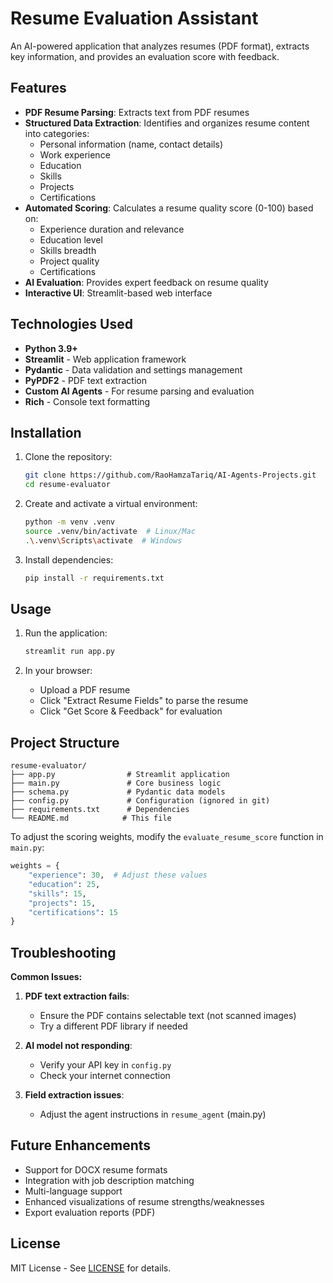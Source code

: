 # Resume Evaluation Assistant

An AI-powered application that analyzes resumes (PDF format), extracts key information, and provides an evaluation score with feedback.

## Features

- **PDF Resume Parsing**: Extracts text from PDF resumes
- **Structured Data Extraction**: Identifies and organizes resume content into categories:
  - Personal information (name, contact details)
  - Work experience
  - Education
  - Skills
  - Projects
  - Certifications
- **Automated Scoring**: Calculates a resume quality score (0-100) based on:
  - Experience duration and relevance
  - Education level
  - Skills breadth
  - Project quality
  - Certifications
- **AI Evaluation**: Provides expert feedback on resume quality
- **Interactive UI**: Streamlit-based web interface

## Technologies Used

- **Python 3.9+**
- **Streamlit** - Web application framework
- **Pydantic** - Data validation and settings management
- **PyPDF2** - PDF text extraction
- **Custom AI Agents** - For resume parsing and evaluation
- **Rich** - Console text formatting

## Installation

1. Clone the repository:
   ```bash
   git clone https://github.com/RaoHamzaTariq/AI-Agents-Projects.git
   cd resume-evaluator
   ```
2. Create and activate a virtual environment:

    ```bash
    python -m venv .venv
    source .venv/bin/activate  # Linux/Mac
    .\.venv\Scripts\activate  # Windows
    ```
3. Install dependencies:

    ```bash
    pip install -r requirements.txt
    ```

## Usage
1. Run the application:

    ```bash
    streamlit run app.py
    ```

2. In your browser:

    - Upload a PDF resume
    - Click "Extract Resume Fields" to parse the resume
    - Click "Get Score & Feedback" for evaluation

## Project Structure

```text
resume-evaluator/
├── app.py                # Streamlit application
├── main.py               # Core business logic
├── schema.py             # Pydantic data models
├── config.py             # Configuration (ignored in git)
├── requirements.txt      # Dependencies
└── README.md            # This file

```

To adjust the scoring weights, modify the `evaluate_resume_score` function in `main.py`:

```python
weights = {
    "experience": 30,  # Adjust these values
    "education": 25,
    "skills": 15,
    "projects": 15,
    "certifications": 15
}
```

## Troubleshooting

**Common Issues:**

1. **PDF text extraction fails**:
   - Ensure the PDF contains selectable text (not scanned images)
   - Try a different PDF library if needed

2. **AI model not responding**:
   - Verify your API key in `config.py`
   - Check your internet connection

3. **Field extraction issues**:
   - Adjust the agent instructions in `resume_agent` (main.py)

## Future Enhancements

- Support for DOCX resume formats
- Integration with job description matching
- Multi-language support
- Enhanced visualizations of resume strengths/weaknesses
- Export evaluation reports (PDF)

## License

MIT License - See [LICENSE](LICENSE) for details.
